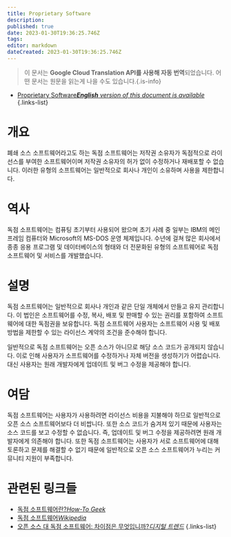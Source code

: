 ```yaml
---
title: Proprietary Software
description: 
published: true
date: 2023-01-30T19:36:25.746Z
tags: 
editor: markdown
dateCreated: 2023-01-30T19:36:25.746Z
---
```


> 이 문서는 **Google Cloud Translation API를 사용해 자동 번역**되었습니다.
어떤 문서는 원문을 읽는게 나을 수도 있습니다.{.is-info}
- [Proprietary Software***English** version of this document is available*](/en/Knowledge-base/Dictionary/proprietary-software)
{.links-list}


# 개요
폐쇄 소스 소프트웨어라고도 하는 독점 소프트웨어는 저작권 소유자가 독점적으로 라이선스를 부여한 소프트웨어이며 저작권 소유자의 허가 없이 수정하거나 재배포할 수 없습니다. 이러한 유형의 소프트웨어는 일반적으로 회사나 개인이 소유하며 사용을 제한합니다.

# 역사
독점 소프트웨어는 컴퓨팅 초기부터 사용되어 왔으며 초기 사례 중 일부는 IBM의 메인프레임 컴퓨터와 Microsoft의 MS-DOS 운영 체제입니다. 수년에 걸쳐 많은 회사에서 종종 응용 프로그램 및 데이터베이스의 형태와 더 전문화된 유형의 소프트웨어로 독점 소프트웨어 및 서비스를 개발했습니다.

# 설명
독점 소프트웨어는 일반적으로 회사나 개인과 같은 단일 개체에서 만들고 유지 관리합니다. 이 법인은 소프트웨어를 수정, 복사, 배포 및 판매할 수 있는 권리를 포함하여 소프트웨어에 대한 독점권을 보유합니다. 독점 소프트웨어 사용자는 소프트웨어 사용 및 배포 방법을 제한할 수 있는 라이선스 계약의 조건을 준수해야 합니다.

일반적으로 독점 소프트웨어는 오픈 소스가 아니므로 해당 소스 코드가 공개되지 않습니다. 이로 인해 사용자가 소프트웨어를 수정하거나 자체 버전을 생성하기가 어렵습니다. 대신 사용자는 원래 개발자에게 업데이트 및 버그 수정을 제공해야 합니다.

# 여담
독점 소프트웨어는 사용자가 사용하려면 라이선스 비용을 지불해야 하므로 일반적으로 오픈 소스 소프트웨어보다 더 비쌉니다. 또한 소스 코드가 숨겨져 있기 때문에 사용자는 소스 코드를 보고 수정할 수 없습니다. 즉, 업데이트 및 버그 수정을 제공하려면 원래 개발자에게 의존해야 합니다. 또한 독점 소프트웨어는 사용자가 서로 소프트웨어에 대해 토론하고 문제를 해결할 수 없기 때문에 일반적으로 오픈 소스 소프트웨어가 누리는 커뮤니티 지원이 부족합니다.

# 관련된 링크들
- [독점 소프트웨어란?*How-To Geek*](https://www.howtogeek.com/401027/what-is-proprietary-software/)
- [독점 소프트웨어*Wikipedia*](https://en.wikipedia.org/wiki/Proprietary_software)
- [오픈 소스 대 독점 소프트웨어: 차이점은 무엇입니까?*디지털 트렌드*](https://www.digitaltrends.com/computing/open-source-vs-proprietary-software/)
{.links-list}